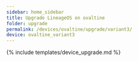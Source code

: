 ```yaml
---
sidebar: home_sidebar
title: Upgrade LineageOS on ovaltine
folder: upgrade
permalink: /devices/ovaltine/upgrade/variant3/
device: ovaltine_variant3
---
```

{% include templates/device_upgrade.md %}
